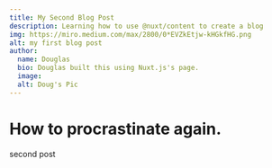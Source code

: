 ```yaml
---
title: My Second Blog Post
description: Learning how to use @nuxt/content to create a blog
img: https://miro.medium.com/max/2800/0*EVZkEtjw-kHGkfHG.png
alt: my first blog post
author:
  name: Douglas
  bio: Douglas built this using Nuxt.js's page.
  image: 
  alt: Doug's Pic
---
```


# How to procrastinate again.

second post

